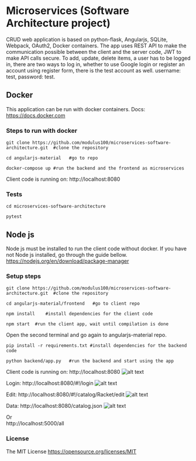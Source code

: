 # Microservices (Software Architecture project)

CRUD web application is based on python-flask, Angularjs, SQLite, Webpack, OAuth2, Docker containers.
The app uses REST API to make the communication possible between the client and the server code,
JWT to make API calls secure.
To add, update, delete items, a user has to be logged in, there are two ways to log in,
whether to use Google login or register an account using register form, there is the test account as well.
 username: test, password: test.

## Docker
This application can be run with docker containers. Docs: https://docs.docker.com
### Steps to run with docker

```
git clone https://github.com/modulus100/microservices-software-architecture.git  #clone the repository
```
```
cd angularjs-material   #go to repo
```
```
docker-compose up #run the backend and the frontend as microservices
```
Client code is running on: http://localhost:8080

### Tests

```
cd microservices-software-architecture
```
```
pytest
```

## Node js
Node js must be installed to run the client code without docker. If
you have not Node js installed, go through the guide bellow. https://nodejs.org/en/download/package-manager

### Setup steps
```
git clone https://github.com/modulus100/microservices-software-architecture.git  #clone the repository
```
```
cd angularjs-material/frontend   #go to client repo
```
```
npm install    #install dependencies for the client code
```
```
npm start  #run the client app, wait until compilation is done
```
Open the second terminal and go again to angularjs-material repo.
```
pip install -r requirements.txt #install dependencies for the backend code
```
```
python backend/app.py   #run the backend and start using the app
```

Client code is running on: http://localhost:8080
![alt text](https://github.com/modulus100/angularjs-material/blob/master/images/app.png "Home")

Login: http://localhost:8080/#!/login
![alt text](https://github.com/modulus100/angularjs-material/blob/master/images/login.png "Login")

Edit: http://localhost:8080/#!/catalog/Racket/edit
![alt text](https://github.com/modulus100/angularjs-material/blob/master/images/edit.png "Edit")

Data: http://localhost:8080/catalog.json
![alt text](https://github.com/modulus100/angularjs-material/blob/master/images/catalog.png "Data")

Or\
http://localhost:5000/all

 ### License

 The MIT License https://opensource.org/licenses/MIT